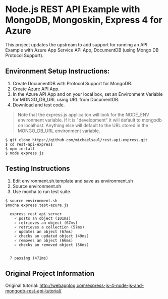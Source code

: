 # Node.js REST API Example with MongoDB, Mongoskin, Express 4 for Azure

This project updates the upstream to add support for running an API Example with Azure App Service API App, DocumentDB (using Mongo DB Protocol Support).

## Environment Setup Instructions:

1. Create DocumentDB with Protocol Support for MongoDB.
2. Create Azure API App.
3. In the Azure API App and on your local box, set an Environment Variable for MONGO_DB_URL using URL from DocumentDB.
4. Download and test code.
> Note that the express.js applicaiton will look for the NODE_ENV environment variable. If it is "development" it will default to mongodb on localhost. Anything else will default to the URL stored in the MONGO_DB_URL environment variable.
```
$ git clone https://github.com/michaelsaul/rest-api-express.git
$ cd rest-api-express
$ npm install
$ node express.js
```

## Testing Instructions

1. Edit environment.sh.template and save as environment.sh
2. Source environment.sh
3. Use mocha to run test suite.
```
$ source environment.sh
$mocha express.test-azure.js 

  express rest api server
    ✓ posts an object (101ms)
    ✓ retrieves an object (67ms)
    ✓ retrieves a collection (57ms)
    ✓ updates an object (67ms)
    ✓ checks an updated object (49ms)
    ✓ removes an object (66ms)
    ✓ checks an removed object (56ms)


  7 passing (472ms)
```

## Original Project Information 

Original tutorial: <http://webapplog.com/express-js-4-node-js-and-mongodb-rest-api-tutorial/>